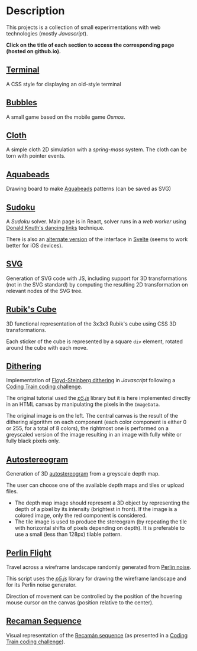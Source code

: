 # Description

This projects is a collection of small experimentations with web technologies (mostly *Javascript*).

**Click on the title of each section to access the corresponding page (hosted on github.io).**

## [Terminal](https://vpoupet.github.io/playground/terminal/dist/index.html)

A CSS style for displaying an old-style terminal

## [Bubbles](https://vpoupet.github.io/playground/bubbles/dist/index.html)

A small game based on the mobile game *Osmos*.

## [Cloth](https://vpoupet.github.io/playground/cloth/index.html)

A simple cloth 2D simulation with a *spring-mass* system. The cloth can be torn with pointer events.

## [Aquabeads](https://vpoupet.github.io/playground/aquabeads/index.html)

Drawing board to make [Aquabeads](https://www.aquabeadsart.com) patterns (can be saved as SVG)

## [Sudoku](https://vpoupet.github.io/playground/sudoku/index.html)

A *Sudoku* solver. Main page is in React, solver runs in a *web worker* using
[Donald Knuth's dancing links](https://arxiv.org/abs/cs/0011047) technique.

There is also an [alternate version](https://vpoupet.github.io/playground/sudoku/public/) of the interface in
[Svelte](https://svelte.dev/) (seems to work better for iOS devices).

## [SVG](https://vpoupet.github.io/playground/svg/index.html)

Generation of SVG code with JS, including support for 3D transformations (not in the SVG standard) by computing the
resulting 2D transformation on relevant nodes of the SVG tree.

## [Rubik's Cube](https://vpoupet.github.io/playground/cube/index.html)

3D functional representation of the 3x3x3 Rubik's cube using CSS 3D transformations.

Each sticker of the cube is represented by a square `div` element, rotated around the cube with each move.

## [Dithering](https://vpoupet.github.io/playground/dithering/index.html)

Implementation of [Floyd-Steinberg dithering](https://en.wikipedia.org/wiki/Floyd%E2%80%93Steinberg_dithering) in
*Javascript* following a [Coding Train coding challenge](https://www.youtube.com/watch?v=0L2n8Tg2FwI).

The original tutorial used the [*p5.js*](https://p5js.org/) library but it is here implemented directly in an HTML
canvas by manipulating the pixels in the `ImageData`.

The original image is on the left. The central canvas is the result of the dithering algorithm on each component
(each color component is either 0 or 255, for a total of 8 colors), the rightmost one is performed on a greyscaled
version of the image resulting in an image with fully white or fully black pixels only.


## [Autostereogram](https://vpoupet.github.io/playground/stereogram/index.html)

Generation of 3D [autostereogram](https://en.wikipedia.org/wiki/Autostereogram) from a greyscale depth map.

The user can choose one of the available depth maps and tiles or upload files.

* The depth map image should represent a 3D object by representing the depth of a pixel by its intensity (brightest in
  front). If the image is a colored image, only the red component is considered.
* The tile image is used to produce the stereogram (by repeating the tile with horizontal shifts of pixels depending
  on depth). It is preferable to use a small (less than 128px) tilable pattern.


## [Perlin Flight](https://vpoupet.github.io/playground/flight/index.html)

Travel across a wireframe landscape randomly generated from [Perlin noise](https://en.wikipedia.org/wiki/Perlin_noise).

This script uses the [*p5.js*](https://p5js.org/) library for drawing the wireframe landscape and for its Perlin noise
generator.

Direction of movement can be controlled by the position of the hovering mouse cursor on the canvas (position relative
to the center).

## [Recaman Sequence](https://vpoupet.github.io/playground/recaman/index.html)

Visual representation of the [Recamán sequence](https://oeis.org/A005132) (as presented in a [Coding Train coding
challenge](https://www.youtube.com/watch?v=DhFZfzOvNTU)).
